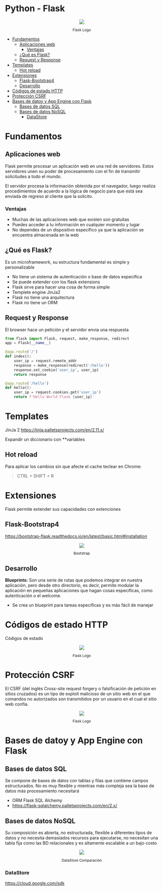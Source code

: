 # Python - Flask <!-- omit in toc -->

<div align="center">
  <img src="images/flask.png">
  <small><p>Flask Logo</p></small>
</div>

- [Fundamentos](#fundamentos)
  - [Aplicaciones web](#aplicaciones-web)
    - [Ventajas](#ventajas)
  - [¿Qué es Flask?](#%c2%bfqu%c3%a9-es-flask)
  - [Request y Response](#request-y-response)
- [Templates](#templates)
  - [Hot reload](#hot-reload)
- [Extensiones](#extensiones)
  - [Flask-Bootstrap4](#flask-bootstrap4)
  - [Desarrollo](#desarrollo)
- [Códigos de estado HTTP](#c%c3%b3digos-de-estado-http)
- [Protección CSRF](#protecci%c3%b3n-csrf)
- [Bases de datoy y App Engine con Flask](#bases-de-datoy-y-app-engine-con-flask)
  - [Bases de datos SQL](#bases-de-datos-sql)
  - [Bases de datos NoSQL](#bases-de-datos-nosql)
    - [DataStore](#datastore)

# Fundamentos

## Aplicaciones web
Flask permite procesar un aplicación web en una red de servidores. Estos servidores unen su poder de procesamiento con el fin de transmitir solicitudes a todo el mundo.

El servidor procesa la información obtenida por el navegador, luego realiza procedimientos de acuerdo a la lógica de negocio para que está sea enviada de regreso al cliente que la solicito.

### Ventajas
* Muchas de las aplicaciones web que existen son gratuitas
* Puedes acceder a tu información en cualquier momento y lugar
* No dependes de un dispositivo específico ya que la aplicación se encuentra almacenada en la web

## ¿Qué es Flask?
Es un microframework, su estructura fundamental es simple y personalizable
* No tiene un sistema de autenticación o base de datos específica
* Se puede extender con los flask extensions
* Flask sirve para hacer una cosa de forma simple
* Templete engine JinJa2
* Flask no tiene una arquitectura
* Flask no tiene un ORM

## Request y Response
El browser hace un petición y el servidor envia una respuesta

```python
from flask import Flask, request, make_response, redirect
app = Flask(__name__)

@app.route('/')
def index():
    user_ip = request.remote_addr
    response = make_response(redirect('/hello'))
    response.set_cookie('user_ip', user_ip)
    return response

@app.route('/hello')
def hello():
    user_ip = request.cookies.get('user_ip')
    return f'Hello World Flask {user_ip}'
```

# Templates
JinJa 2
https://jinja.palletsprojects.com/en/2.11.x/

Expandir un diccionario con **variables

## Hot reload

Para aplicar los cambios sin que afecte el cache teclear en Chrome:
> CTRL + SHIFT + R

# Extensiones

Flask permite extender sus capacidades con extenciones

## Flask-Bootstrap4

https://bootstrap-flask.readthedocs.io/en/latest/basic.html#installation

<div align="center">
  <img src="images/bootstrap.png">
  <small><p>Bootstrap</p></small>
</div>

## Desarrollo

**Blueprints:** Son una serie de rutas que podemos integrar en nuestra aplicación, pero desde otro directorio, es decir, permite modular la aplicación en pequeñas aplicaciones que hagan cosas específicas, como autenticación o el welcome.
* Se crea un blueprint para tareas específicas y es más fácil de manejar

# Códigos de estado HTTP

Códigos de estado

<div align="center">
  <img src="images/codes.gif">
  <small><p>Flask Logo</p></small>
</div>

# Protección CSRF

El CSRF (del inglés Cross-site request forgery o falsificación de petición en sitios cruzados) es un tipo de exploit malicioso de un sitio web en el que comandos no autorizados son transmitidos por un usuario en el cual el sitio web confía.

<div align="center">
  <img src="images/csrf.png">
  <small><p>Flask Logo</p></small>
</div>

# Bases de datoy y App Engine con Flask

## Bases de datos SQL
Se compone de bases de datos con tablas y filas que contiene campos estructurados. No es muy flexible y mientras más compleja sea la base de datos más procesamiento necesitará

* ORM Flask SQL Alchemy
* https://flask-sqlalchemy.palletsprojects.com/en/2.x/

## Bases de datos NoSQL
Su composición es abierta, no estructurada, flexible a diferentes tipos de datos y no necesita demasiados recursos para ejecutarse, no necesitan una tabla fija como las BD relacionales y es altamente escalable a un bajo costo

<div align="center">
  <img src="images/datastore.png">
  <small><p>DataStore Comparación</p></small>
</div>


### DataStore
https://cloud.google.com/sdk